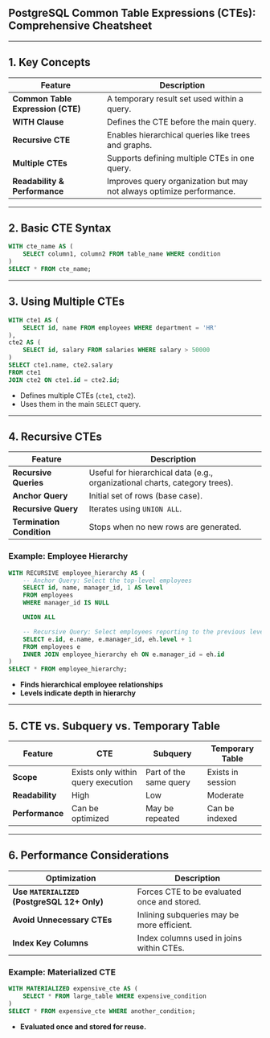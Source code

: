 ## **PostgreSQL Common Table Expressions (CTEs): Comprehensive Cheatsheet**  

---

## **1. Key Concepts**  
| Feature | Description |
|---------|-------------|
| **Common Table Expression (CTE)** | A temporary result set used within a query. |
| **WITH Clause** | Defines the CTE before the main query. |
| **Recursive CTE** | Enables hierarchical queries like trees and graphs. |
| **Multiple CTEs** | Supports defining multiple CTEs in one query. |
| **Readability & Performance** | Improves query organization but may not always optimize performance. |

---

## **2. Basic CTE Syntax**  
```sql
WITH cte_name AS (
    SELECT column1, column2 FROM table_name WHERE condition
)
SELECT * FROM cte_name;
```

---

## **3. Using Multiple CTEs**  
```sql
WITH cte1 AS (
    SELECT id, name FROM employees WHERE department = 'HR'
),
cte2 AS (
    SELECT id, salary FROM salaries WHERE salary > 50000
)
SELECT cte1.name, cte2.salary
FROM cte1
JOIN cte2 ON cte1.id = cte2.id;
```
- Defines multiple CTEs (`cte1`, `cte2`).  
- Uses them in the main `SELECT` query.  

---

## **4. Recursive CTEs**  
| Feature | Description |
|---------|-------------|
| **Recursive Queries** | Useful for hierarchical data (e.g., organizational charts, category trees). |
| **Anchor Query** | Initial set of rows (base case). |
| **Recursive Query** | Iterates using `UNION ALL`. |
| **Termination Condition** | Stops when no new rows are generated. |

### **Example: Employee Hierarchy**
```sql
WITH RECURSIVE employee_hierarchy AS (
    -- Anchor Query: Select the top-level employees
    SELECT id, name, manager_id, 1 AS level
    FROM employees
    WHERE manager_id IS NULL

    UNION ALL

    -- Recursive Query: Select employees reporting to the previous level
    SELECT e.id, e.name, e.manager_id, eh.level + 1
    FROM employees e
    INNER JOIN employee_hierarchy eh ON e.manager_id = eh.id
)
SELECT * FROM employee_hierarchy;
```
- **Finds hierarchical employee relationships**  
- **Levels indicate depth in hierarchy**  

---

## **5. CTE vs. Subquery vs. Temporary Table**  
| Feature | CTE | Subquery | Temporary Table |
|---------|-----|----------|----------------|
| **Scope** | Exists only within query execution | Part of the same query | Exists in session |
| **Readability** | High | Low | Moderate |
| **Performance** | Can be optimized | May be repeated | Can be indexed |

---

## **6. Performance Considerations**  
| Optimization | Description |
|-------------|-------------|
| **Use `MATERIALIZED` (PostgreSQL 12+ Only)** | Forces CTE to be evaluated once and stored. |
| **Avoid Unnecessary CTEs** | Inlining subqueries may be more efficient. |
| **Index Key Columns** | Index columns used in joins within CTEs. |

### **Example: Materialized CTE**
```sql
WITH MATERIALIZED expensive_cte AS (
    SELECT * FROM large_table WHERE expensive_condition
)
SELECT * FROM expensive_cte WHERE another_condition;
```
- **Evaluated once and stored for reuse.**  
